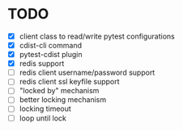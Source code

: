 
TODO
====

- [x] client class to read/write pytest configurations
- [x] cdist-cli command
- [x] pytest-cdist plugin
- [x] redis support
- [ ] redis client username/password support
- [ ] redis client ssl keyfile support
- [ ] "locked by" mechanism
- [ ] better locking mechanism
- [ ] locking timeout
- [ ] loop until lock